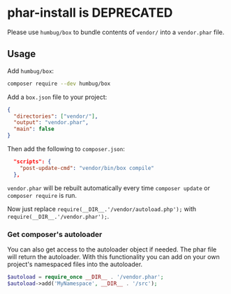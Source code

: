 # phar-install is DEPRECATED

Please use `humbug/box` to bundle contents of `vendor/` into a `vendor.phar` file.

## Usage

Add `humbug/box`:

```sh
composer require --dev humbug/box
```

Add a `box.json` file to your project:

```json
{
  "directories": ["vendor/"],
  "output": "vendor.phar",
  "main": false
}
```

Then add the following to `composer.json`:

```json
  "scripts": {
    "post-update-cmd": "vendor/bin/box compile"
  },
```

`vendor.phar` will be rebuilt automatically every time `composer update` or `composer require` is run.

Now just replace `require(__DIR__.'/vendor/autoload.php');` with `require(__DIR__.'/vendor.phar');`.

### Get composer's autoloader

You can also get access to the autoloader object if needed. The phar file will return the autoloader. With this functionality you can add on your own project's namespaced files into the autoloader.

```php
$autoload = require_once __DIR__ . '/vendor.phar';
$autoload->add('MyNamespace', __DIR__ . '/src');
```
